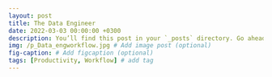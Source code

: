 ```yaml
---
layout: post
title: The Data Engineer
date: 2022-03-03 00:00:00 +0300
description: You’ll find this post in your `_posts` directory. Go ahead and edit it and re-build the site to see your changes. # Add post description (optional)
img: /p_Data_engworkflow.jpg # Add image post (optional)
fig-caption: # Add figcaption (optional)
tags: [Productivity, Workflow] # add tag
---
```


<object data="{{ site.baseurl }}/pdfs/Data_Engineer.pdf" width="1000" height="1000"  type="application/pdf">
</object>